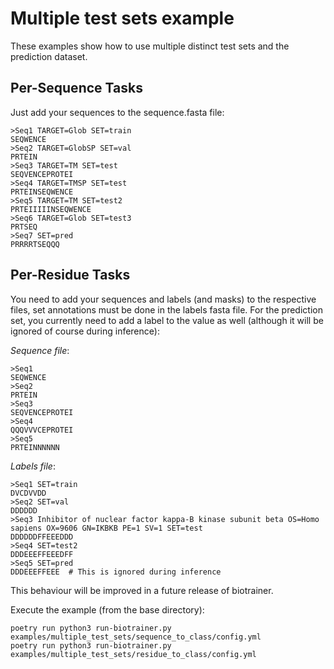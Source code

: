 # Multiple test sets example

These examples show how to use multiple distinct test sets and the prediction dataset.

## Per-Sequence Tasks

Just add your sequences to the sequence.fasta file:
```fasta
>Seq1 TARGET=Glob SET=train
SEQWENCE
>Seq2 TARGET=GlobSP SET=val
PRTEIN
>Seq3 TARGET=TM SET=test
SEQVENCEPROTEI
>Seq4 TARGET=TMSP SET=test
PRTEINSEQWENCE
>Seq5 TARGET=TM SET=test2
PRTEIIIIINSEQWENCE
>Seq6 TARGET=Glob SET=test3
PRTSEQ
>Seq7 SET=pred
PRRRRTSEQQQ
```

## Per-Residue Tasks

You need to add your sequences and labels (and masks) to the respective files, set annotations must be done in the
labels fasta file. For the prediction set, you currently need to add a label to the value as well (although it will
be ignored of course during inference):

*Sequence file*:
```fasta
>Seq1
SEQWENCE
>Seq2
PRTEIN
>Seq3
SEQVENCEPROTEI
>Seq4
QQQVVVCEPROTEI
>Seq5
PRTEINNNNNN
```

*Labels file*:
```fasta
>Seq1 SET=train
DVCDVVDD
>Seq2 SET=val
DDDDDD
>Seq3 Inhibitor of nuclear factor kappa-B kinase subunit beta OS=Homo sapiens OX=9606 GN=IKBKB PE=1 SV=1 SET=test
DDDDDDFFEEEDDD
>Seq4 SET=test2
DDDEEEFFEEEDFF
>Seq5 SET=pred
DDDEEEFFEEE  # This is ignored during inference
```

This behaviour will be improved in a future release of biotrainer.

Execute the example (from the base directory):

```shell
poetry run python3 run-biotrainer.py examples/multiple_test_sets/sequence_to_class/config.yml
poetry run python3 run-biotrainer.py examples/multiple_test_sets/residue_to_class/config.yml
```

